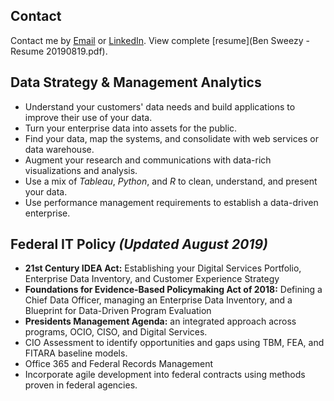 ## Contact
Contact me by [Email](mailto:sweezyconsulting.gmail.com) or [LinkedIn](https://www.linkedin.com/in/ben-sweezy-91514720/).
View complete [resume](Ben Sweezy - Resume 20190819.pdf).

## Data Strategy & Management Analytics
* Understand your customers' data needs and build applications to improve their use of your data.
* Turn your enterprise data into assets for the public.
* Find your data, map the systems, and consolidate with web services or data warehouse.
* Augment your research and communications with data-rich visualizations and analysis.
* Use a mix of _Tableau_, _Python_, and _R_ to clean, understand, and present your data.
* Use performance management requirements to establish a data-driven enterprise.

## Federal IT Policy _(Updated August 2019)_
* __21st Century IDEA Act:__ Establishing your Digital Services Portfolio, Enterprise Data Inventory, and Customer Experience Strategy
* __Foundations for Evidence-Based Policymaking Act of 2018:__ Defining a Chief Data Officer, managing an Enterprise Data Inventory, and a Blueprint for Data-Driven Program Evaluation
* __Presidents Management Agenda:__ an integrated approach across programs, OCIO, CISO, and Digital Services.
* CIO Assessment to identify opportunities and gaps using TBM, FEA, and FITARA baseline models.
* Office 365 and Federal Records Management
* Incorporate agile development into federal contracts using methods proven in federal agencies.
